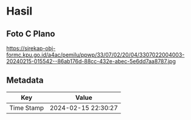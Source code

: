# Hasil

## Foto C Plano

https://sirekap-obj-formc.kpu.go.id/a4ac/pemilu/ppwp/33/07/02/20/04/3307022004003-20240215-015542--86ab176d-88cc-432e-abec-5e6dd7aa8787.jpg


## Metadata

| Key        | Value               |
| ---------- | ------------------- |
| Time Stamp | 2024-02-15 22:30:27 |



